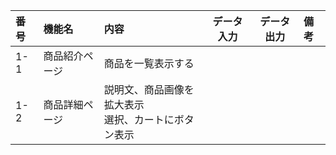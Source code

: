 |番号|機能名|内容|データ入力|データ出力|備考|
|:---|:---|:---|:---:|:---:|:---|
|1-1|商品紹介ページ|商品を一覧表示する||||||
|1-2|商品詳細ページ|説明文、商品画像を拡大表示<br>選択、カートにボタン表示|||||
